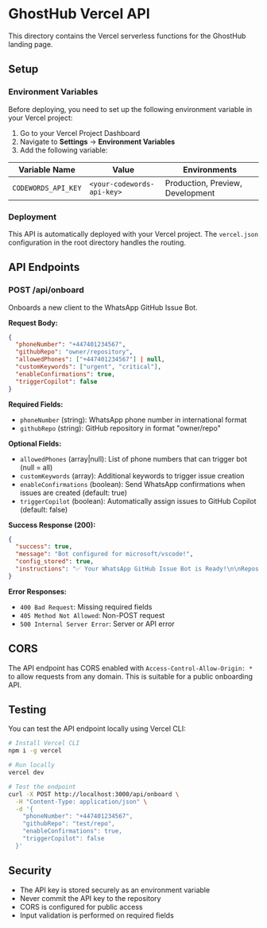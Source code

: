 # GhostHub Vercel API

This directory contains the Vercel serverless functions for the GhostHub landing page.

## Setup

### Environment Variables

Before deploying, you need to set up the following environment variable in your Vercel project:

1. Go to your Vercel Project Dashboard
2. Navigate to **Settings** → **Environment Variables**
3. Add the following variable:

| Variable Name | Value | Environments |
|--------------|-------|--------------|
| `CODEWORDS_API_KEY` | `<your-codewords-api-key>` | Production, Preview, Development |

### Deployment

This API is automatically deployed with your Vercel project. The `vercel.json` configuration in the root directory handles the routing.

## API Endpoints

### POST /api/onboard

Onboards a new client to the WhatsApp GitHub Issue Bot.

**Request Body:**

```json
{
  "phoneNumber": "+447401234567",
  "githubRepo": "owner/repository",
  "allowedPhones": ["+447401234567"] | null,
  "customKeywords": ["urgent", "critical"],
  "enableConfirmations": true,
  "triggerCopilot": false
}
```

**Required Fields:**
- `phoneNumber` (string): WhatsApp phone number in international format
- `githubRepo` (string): GitHub repository in format "owner/repo"

**Optional Fields:**
- `allowedPhones` (array|null): List of phone numbers that can trigger bot (null = all)
- `customKeywords` (array): Additional keywords to trigger issue creation
- `enableConfirmations` (boolean): Send WhatsApp confirmations when issues are created (default: true)
- `triggerCopilot` (boolean): Automatically assign issues to GitHub Copilot (default: false)

**Success Response (200):**

```json
{
  "success": true,
  "message": "Bot configured for microsoft/vscode!",
  "config_stored": true,
  "instructions": "✅ Your WhatsApp GitHub Issue Bot is Ready!\n\nRepository: microsoft/vscode\nCopilot: Enabled\nConfirmations: Enabled\n\n[Setup steps...]"
}
```

**Error Responses:**

- `400 Bad Request`: Missing required fields
- `405 Method Not Allowed`: Non-POST request
- `500 Internal Server Error`: Server or API error

## CORS

The API endpoint has CORS enabled with `Access-Control-Allow-Origin: *` to allow requests from any domain. This is suitable for a public onboarding API.

## Testing

You can test the API endpoint locally using Vercel CLI:

```bash
# Install Vercel CLI
npm i -g vercel

# Run locally
vercel dev

# Test the endpoint
curl -X POST http://localhost:3000/api/onboard \
  -H "Content-Type: application/json" \
  -d '{
    "phoneNumber": "+447401234567",
    "githubRepo": "test/repo",
    "enableConfirmations": true,
    "triggerCopilot": false
  }'
```

## Security

- The API key is stored securely as an environment variable
- Never commit the API key to the repository
- CORS is configured for public access
- Input validation is performed on required fields
